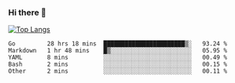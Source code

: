 ### Hi there 👋

<!--
**3Xpl0it3r/3Xpl0it3r** is a ✨ _special_ ✨ repository because its `README.md` (this file) appears on your GitHub profile.

Here are some ideas to get you started:

- 🔭 I’m currently working on ...
- 🌱 I’m currently learning ...
- 👯 I’m looking to collaborate on ...
- 🤔 I’m looking for help with ...
- 💬 Ask me about ...
- 📫 How to reach me: ...
- 😄 Pronouns: ...
- ⚡ Fun fact: ...
-->


[![Top Langs](https://github-readme-stats.vercel.app/api/top-langs/?username=3Xpl0it3r&layout=compact)](https://github.com/3Xpl0it3r/3Xpl0it3r)

<!--START_SECTION:waka-->
```text
Go         28 hrs 18 mins  ███████████████████████▒░   93.24 % 
Markdown   1 hr 48 mins    █▒░░░░░░░░░░░░░░░░░░░░░░░   05.95 % 
YAML       8 mins          ░░░░░░░░░░░░░░░░░░░░░░░░░   00.49 % 
Bash       2 mins          ░░░░░░░░░░░░░░░░░░░░░░░░░   00.15 % 
Other      2 mins          ░░░░░░░░░░░░░░░░░░░░░░░░░   00.11 % 
```
<!--END_SECTION:waka-->
